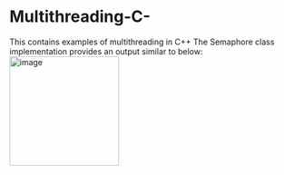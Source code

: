 # Multithreading-C-
This contains examples of multithreading in C++
The Semaphore class implementation provides an output similar to below:
<img width="193" alt="image" src="https://github.com/user-attachments/assets/f78a3a1e-1d36-495a-889f-27a5a36b3713">
